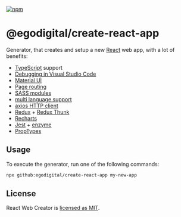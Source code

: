 [![npm](https://img.shields.io/npm/v/@egodigital/create-react-app.svg)](https://www.npmjs.com/package/@egodigital/create-react-app)

# @egodigital/create-react-app

Generator, that creates and setup a new [React](https://reactjs.org/) web app, with a lot of benefits:

* [TypeScript](https://www.typescriptlang.org/) support
* [Debugging in Visual Studio Code](https://code.visualstudio.com/docs/nodejs/reactjs-tutorial#_debugging-react)
* [Material UI](https://material-ui.com/)
* [Page routing](https://www.npmjs.com/package/react-router-dom)
* [SASS modules](https://github.com/sass/node-sass)
* [multi language support](https://react.i18next.com/)
* [axios HTTP client](https://github.com/axios/axios)
* [Redux](https://redux.js.org/) + [Redux Thunk](https://github.com/reduxjs/redux-thunk)
* [Recharts](https://recharts.org/)
* [Jest](https://jestjs.io/) + [enzyme](https://enzymejs.github.io/enzyme/)
* [PropTypes](https://reactjs.org/docs/typechecking-with-proptypes.html)

## Usage

To execute the generator, run one of the following commands:

```bash
npx github:egodigital/create-react-app my-new-app
```

## License

React Web Creator is [licensed as MIT](https://github.com/egodigital/create-react-app/blob/master/LICENSE).

